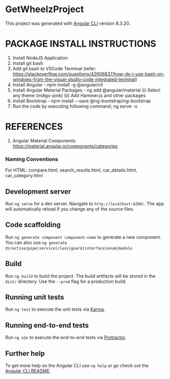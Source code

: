 # GetWheelzProject

This project was generated with [Angular CLI](https://github.com/angular/angular-cli) version 8.3.20.

# PACKAGE INSTALL INSTRUCTIONS
1. Install NodeJS Application
2. Install git bash
3. Add git bash to VSCode Terminal (refer: https://stackoverflow.com/questions/42606837/how-do-i-use-bash-on-windows-from-the-visual-studio-code-integrated-terminal)
4. Install Angular -
    npm install -g @angular/cli
5. Install Angular Material Packages -
    ng add @angular/material
        (i)   Select any theme (indigo-pink)
        (ii)  Add Hammer.js and other packages
6. Install Bootstrap -
    npm install --save @ng-bootstrap/ng-bootstrap
6. Run the code by executing following command;
    ng serve -o

# REFERENCES
1. Angular Material Components: https://material.angular.io/components/categories

### Naming Conventions

For HTML: compare.html, search_results.html, car_details.html, car_category.html

## Development server

Run `ng serve` for a dev server. Navigate to `http://localhost:4200/`. The app will automatically reload if you change any of the source files.

## Code scaffolding

Run `ng generate component component-name` to generate a new component. You can also use `ng generate directive|pipe|service|class|guard|interface|enum|module`.

## Build

Run `ng build` to build the project. The build artifacts will be stored in the `dist/` directory. Use the `--prod` flag for a production build.

## Running unit tests

Run `ng test` to execute the unit tests via [Karma](https://karma-runner.github.io).

## Running end-to-end tests

Run `ng e2e` to execute the end-to-end tests via [Protractor](http://www.protractortest.org/).

## Further help

To get more help on the Angular CLI use `ng help` or go check out the [Angular CLI README](https://github.com/angular/angular-cli/blob/master/README.md).
